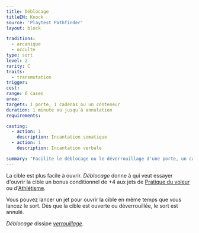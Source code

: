 ```yaml
---
title: Déblocage
titleEN: Knock
source: 'Playtest Pathfinder'
layout: block

traditions:
  - arcanique
  - occulte
type: sort
level: 2
rarity: C
traits:
  - transmutation
trigger: 
cost: 
range: 6 cases
area: 
targets: 1 porte, 1 cadenas ou un conteneur
duration: 1 minute ou jusqu'à annulation
requirements: 

casting:
  - action: 1
    description: Incantation somatique
  - action: 1
    description: Incantation verbale

summary: "Facilite le déblocage ou le déverrouillage d'une porte, un cadenas ou un conteneur."
---
```

La cible est plus facile à ouvrir. *Déblocage* donne à qui veut essayer d'ouvrir la cible un bonus conditionnel de +4 aux jets de [Pratique du voleur](/compétences/pratique-du-voleur.html) ou d'[Athlétisme](/compétences/athlétisme.html). 

Vous pouvez lancer un jet pour ouvrir la cible en même temps que vous lancez le sort. Dès que la cible est ouverte ou déverrouillée, le sort est annulé.

*Déblocage* dissipe [*verrouillage*](/sorts/verrouillage.html).
